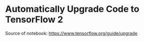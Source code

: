 # Automatically Upgrade Code to TensorFlow 2

Source of notebook: https://www.tensorflow.org/guide/upgrade
